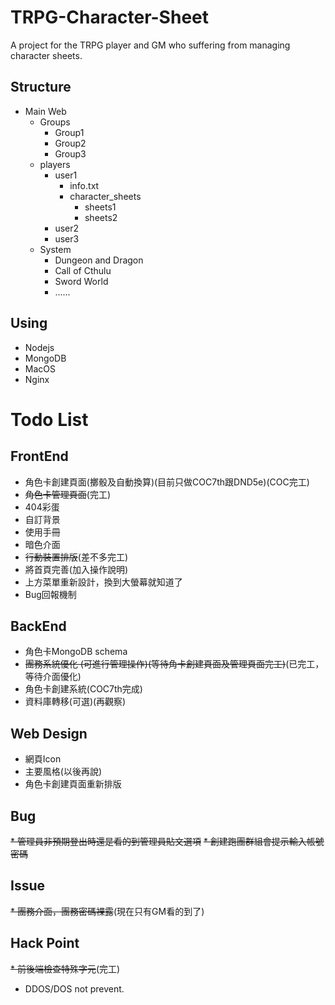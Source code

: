 TRPG-Character-Sheet
===

A project for the TRPG player and GM who suffering from managing character sheets.

## Structure 

- Main Web
    - Groups
        - Group1
        - Group2
        - Group3
    - players
        - user1
            - info.txt
            - character_sheets
                - sheets1
                - sheets2
        - user2
        - user3
    - System
        - Dungeon and Dragon
        - Call of Cthulu
        - Sword World
        - ......
## Using

- Nodejs
- MongoDB
- MacOS
- Nginx


# Todo List

## FrontEnd
* 角色卡創建頁面(擲骰及自動換算)(目前只做COC7th跟DND5e)(COC完工)
* ~~角色卡管理頁面~~(完工)
* 404彩蛋
* 自訂背景
* 使用手冊
* 暗色介面
* ~~行動裝置排版~~(差不多完工)
* 將首頁完善(加入操作說明)
* 上方菜單重新設計，換到大螢幕就知道了
* Bug回報機制

## BackEnd
* 角色卡MongoDB schema
* ~~團務系統優化 (可進行管理操作)(等待角卡創建頁面及管理頁面完工)~~(已完工，等待介面優化)
* 角色卡創建系統(COC7th完成)
* 資料庫轉移(可選)(再觀察)


## Web Design
* 網頁Icon
* 主要風格(以後再說)
* 角色卡創建頁面重新排版

## Bug
~~* 管理員非預期登出時還是看的到管理員貼文選項~~
~~* 創建跑團群組會提示輸入帳號密碼~~

## Issue
~~* 團務介面，團務密碼裸露~~(現在只有GM看的到了)

## Hack Point
~~* 前後端檢查特殊字元~~(完工)
* DDOS/DOS not prevent.

